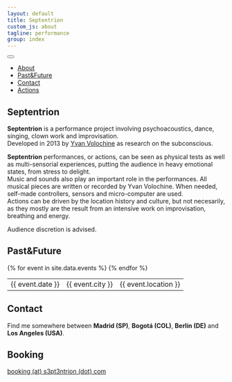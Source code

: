 ```yaml
---
layout: default
title: Septentrion
custom_js: about
tagline: performance
group: index
---
```


<main>
  <button class="hamburger hamburger--slider" type="button">
    <span class="hamburger-box">
      <span class="hamburger-inner"></span>
    </span>
  </button>
  <div class="menu">
    <ul>
      <li class="scroll"><a href="#about">About</a></li>
      <li class="scroll"><a href="#future">Past&Future</a></li>
      <li class="scroll"><a href="#contact">Contact</a></li>
      <li class="scroll"><a href="">Actions</a></li>
    </ul>
  </div>
  <section class="module parallax parallax-1" id="about">
    <div class="container">
      <h1>Septentrion</h1>
    </div>
  </section>

  <section class="module content">
    <div class="container">
      <p>
        <b>Septentrion</b> is a performance project involving psychoacoustics, dance, singing, clown 
        work and improvisation.<br />
        Developed in 2013 by <a href="http://yvanvolochine.com" target="_blank">Yvan Volochine</a> 
        as research on the subconscious.
      </p>
      <p>
        <b>Septentrion</b> performances, or actions, can be seen as physical tests as well as 
        multi-sensorial experiences, putting the audience in heavy emotional states, from stress 
        to delight.<br />
        Music and sounds also play an important role in the performances. All musical pieces are 
        written or recorded by Yvan Volochine. When needed, self-made controllers, sensors and 
        micro-computer are used.<br />
        Actions can be driven by the location history and culture, but not necesarily, as they 
        mostly are the result from an intensive work on improvisation, breathing and energy.
      </p>
      <p>
        Audience discretion is advised. 
      </p>
    </div>
  </section>

  <section class="module parallax parallax-2" id="future">
    <div class="container">
      <h2>Past<span>&Future</span></h2>
    </div>
  </section>

  <section class="module content">
    <div class="container event">
      <table>
      {% for event in site.data.events %}
        <tr>
          <td class="date">{{ event.date }}</td>
          <td class="city">{{ event.city }}</td>
          <td class="location">{{ event.location }}</td>
        </tr>
      {% endfor %}
      </table>
    </div>
  </section>

  <section class="module parallax parallax-3" id="contact">
    <div class="container">
      <h2>Contact</h2>
    </div>
  </section>

  <section class="module content">
    <div class="container event">
      <p>
        Find me somewhere between <b>Madrid (SP)</b>, <b>Bogotá (COL)</b>, <b>Berlin (DE)</b> and <b>Los Angeles (USA)</b>.
      </p>
      <h2>Booking</h2>
      <p>
        <a href="mail-to:booking@s3pt3ntrion.com">booking (at) s3pt3ntrion (dot) com</a>
      </p>
    </div>
  </section>
</main>
